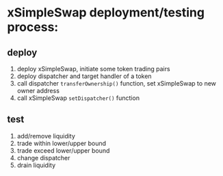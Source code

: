 # xSimpleSwap deployment/testing process:

## deploy

1. deploy xSimpleSwap, initiate some token trading pairs
2. deploy dispatcher and target handler of a token
3. call dispatcher `transferOwnership()` function, set xSimpleSwap to new owner address
4. call xSimpleSwap `setDispatcher()` function

## test

1. add/remove liquidity
2. trade within lower/upper bound
3. trade exceed lower/upper bound
4. change dispatcher
5. drain liquidity

